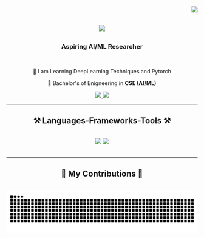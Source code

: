 <img align="right" src="https://visitor-badge.laobi.icu/badge?page_id=Rehan1908.Rehan1908" />

<h1 align="center">
    <img src="https://readme-typing-svg.herokuapp.com/?font=Righteous&size=35&center=true&vCenter=true&width=500&height=70&duration=4000&lines=Hi+There!+👋;+I+am+Md+Rehan!;" />
</h1>

<h3 align="center">Aspiring AI/ML Researcher</h3>

<br/>

<div align="center">
 
 🔭 I am Learning DeepLearning Techniques and Pytorch
 
 🌱 Bachelor's of Enigneering in **CSE (AI/ML)**



 </div>
 
<div align="center"> 
  <a href="mailto:rehanforwork19@gmail.com">
    <img src="https://img.shields.io/badge/Gmail-333333?style=for-the-badge&logo=gmail&logoColor=red" />
  </a>
  <a href="https://www.linkedin.com/in/md-rehan-a37280319/" target="_blank">
    <img src="https://img.shields.io/badge/LinkedIn-0077B5?style=for-the-badge&logo=linkedin&logoColor=white" target="_blank" />
  </a>
</div>

 <hr/>
 
<h2 align="center">⚒️ Languages-Frameworks-Tools ⚒️</h2>
<br/>
<div align="center">
    <img src="https://skillicons.dev/icons?i=python,pytorch,tensorflow,java,html,css,vscode,github,figma,tailwind,git,r" />
    <img src="https://skillicons.dev/icons?i=nodejs,javascript,typescript,express,firebase,mongodb,c,nextjs,mysql,c#" /><br>
</div>

<br/>
<hr/>

<div align="center">
  <h2>🐍 My Contributions 🐍</h2>
  <br>
  <img alt="snake eating my contributions" src="https://raw.githubusercontent.com/Rehan1908/Rehan1908/output/github-contribution-grid-snake.svg" />
  
  <br/><br/><br/>
</div>
